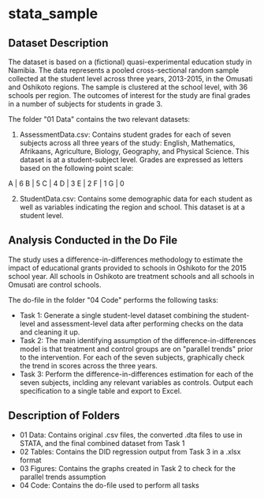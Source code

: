 # stata_sample

## Dataset Description

The dataset is based on a (fictional) quasi-experimental education study in Namibia. The data represents a pooled cross-sectional random sample 
collected at the student level across three years, 2013-2015, in the Omusati and Oshikoto regions. The sample is clustered at the school 
level, with 36 schools per region. The outcomes of interest for the study are final grades in a number of subjects for students in grade 3.
		
The folder "01 Data" contains the two relevant datasets:
		
1. AssessmentData.csv: Contains student grades for each of seven subjects across all three years of the study: English, Mathematics, Afrikaans, Agriculture, Biology, Geography, and Physical Science. This dataset is at a student-subject level. Grades are expressed as letters based on the following point scale:


A | 6
B | 5
C | 4
D | 3
E | 2
F | 1
G | 0


2. StudentData.csv: Contains some demographic data for each student as well as variables indicating the region and school. This dataset is at a student level. 


## Analysis Conducted in the Do File

The study uses a difference-in-differences methodology to estimate the impact of educational grants provided to schools in Oshikoto for the 2015 school year. All schools in Oshikoto are treatment schools and all schools in Omusati are control schools.				
				
The do-file in the folder "04 Code" performs the following tasks:
			
* Task 1: Generate a single student-level dataset combining the student-level and assessment-level data after performing checks on the data and cleaning it up.
* Task 2: The main identifying assumption of the difference-in-differences model is that treatment and control groups are on "parallel trends" prior to the intervention. For each of the seven subjects, graphically check the trend in scores across the three years.
* Task 3: Perform the difference-in-differences estimation for each of the seven subjects, inclding any relevant variables as controls. Output each specification to a single table and export to Excel.


## Description of Folders

* 01 Data: Contains original .csv files, the converted .dta files to use in STATA, and the final combined dataset from Task 1
* 02 Tables: Contains the DID regression output from Task 3 in a .xlsx format
* 03 Figures: Contains the graphs created in Task 2 to check for the parallel trends assumption
* 04 Code: Contains the do-file used to perform all tasks
